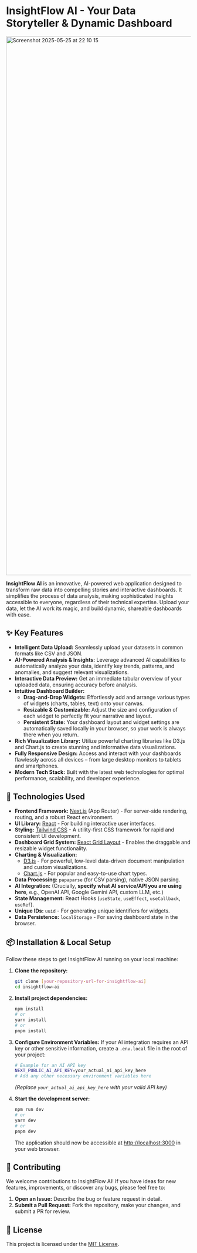 # InsightFlow AI - Your Data Storyteller & Dynamic Dashboard

<img width="1468" alt="Screenshot 2025-05-25 at 22 10 15" src="https://github.com/user-attachments/assets/77d4dd6e-143b-4ede-84b9-a2e55a8b9bc2" />

**InsightFlow AI** is an innovative, AI-powered web application designed to transform raw data into compelling stories and interactive dashboards. It simplifies the process of data analysis, making sophisticated insights accessible to everyone, regardless of their technical expertise. Upload your data, let the AI work its magic, and build dynamic, shareable dashboards with ease.

## ✨ Key Features

* **Intelligent Data Upload:** Seamlessly upload your datasets in common formats like CSV and JSON.
* **AI-Powered Analysis & Insights:** Leverage advanced AI capabilities to automatically analyze your data, identify key trends, patterns, and anomalies, and suggest relevant visualizations.
* **Interactive Data Preview:** Get an immediate tabular overview of your uploaded data, ensuring accuracy before analysis.
* **Intuitive Dashboard Builder:**
    * **Drag-and-Drop Widgets:** Effortlessly add and arrange various types of widgets (charts, tables, text) onto your canvas.
    * **Resizable & Customizable:** Adjust the size and configuration of each widget to perfectly fit your narrative and layout.
    * **Persistent State:** Your dashboard layout and widget settings are automatically saved locally in your browser, so your work is always there when you return.
* **Rich Visualization Library:** Utilize powerful charting libraries like D3.js and Chart.js to create stunning and informative data visualizations.
* **Fully Responsive Design:** Access and interact with your dashboards flawlessly across all devices – from large desktop monitors to tablets and smartphones.
* **Modern Tech Stack:** Built with the latest web technologies for optimal performance, scalability, and developer experience.

## 🚀 Technologies Used

* **Frontend Framework:** [Next.js](https://nextjs.org/) (App Router) - For server-side rendering, routing, and a robust React environment.
* **UI Library:** [React](https://react.dev/) - For building interactive user interfaces.
* **Styling:** [Tailwind CSS](https://tailwindcss.com/) - A utility-first CSS framework for rapid and consistent UI development.
* **Dashboard Grid System:** [React Grid Layout](https://react-grid-layout.github.io/react-grid-layout/examples/) - Enables the draggable and resizable widget functionality.
* **Charting & Visualization:**
    * [D3.js](https://d3js.org/) - For powerful, low-level data-driven document manipulation and custom visualizations.
    * [Chart.js](https://www.chartjs.org/) - For popular and easy-to-use chart types.
* **Data Processing:** `papaparse` (for CSV parsing), native JSON parsing.
* **AI Integration:** (Crucially, **specify what AI service/API you are using here**, e.g., OpenAI API, Google Gemini API, custom LLM, etc.)
* **State Management:** React Hooks (`useState`, `useEffect`, `useCallback`, `useRef`).
* **Unique IDs:** `uuid` - For generating unique identifiers for widgets.
* **Data Persistence:** `localStorage` - For saving dashboard state in the browser.

## 📦 Installation & Local Setup

Follow these steps to get InsightFlow AI running on your local machine:

1.  **Clone the repository:**
    ```bash
    git clone [your-repository-url-for-insightflow-ai]
    cd insightflow-ai
    ```

2.  **Install project dependencies:**
    ```bash
    npm install
    # or
    yarn install
    # or
    pnpm install
    ```

3.  **Configure Environment Variables:**
    If your AI integration requires an API key or other sensitive information, create a `.env.local` file in the root of your project:
    ```bash
    # Example for an AI API key
    NEXT_PUBLIC_AI_API_KEY=your_actual_ai_api_key_here
    # Add any other necessary environment variables here
    ```
    *(Replace `your_actual_ai_api_key_here` with your valid API key)*

4.  **Start the development server:**
    ```bash
    npm run dev
    # or
    yarn dev
    # or
    pnpm dev
    ```

    The application should now be accessible at [http://localhost:3000](http://localhost:3000) in your web browser.

## 🤝 Contributing

We welcome contributions to InsightFlow AI! If you have ideas for new features, improvements, or discover any bugs, please feel free to:

1.  **Open an Issue:** Describe the bug or feature request in detail.
2.  **Submit a Pull Request:** Fork the repository, make your changes, and submit a PR for review.

## 📄 License

This project is licensed under the [MIT License](LICENSE).
